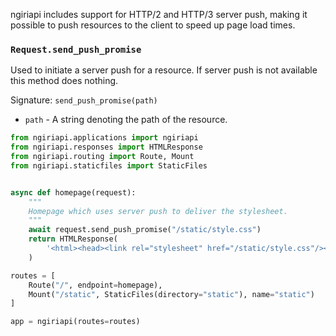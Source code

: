 
ngiriapi includes support for HTTP/2 and HTTP/3 server push, making it
possible to push resources to the client to speed up page load times.

### `Request.send_push_promise`

Used to initiate a server push for a resource. If server push is not available
this method does nothing.

Signature: `send_push_promise(path)`

* `path` - A string denoting the path of the resource.

```python
from ngiriapi.applications import ngiriapi
from ngiriapi.responses import HTMLResponse
from ngiriapi.routing import Route, Mount
from ngiriapi.staticfiles import StaticFiles


async def homepage(request):
    """
    Homepage which uses server push to deliver the stylesheet.
    """
    await request.send_push_promise("/static/style.css")
    return HTMLResponse(
        '<html><head><link rel="stylesheet" href="/static/style.css"/></head></html>'
    )

routes = [
    Route("/", endpoint=homepage),
    Mount("/static", StaticFiles(directory="static"), name="static")
]

app = ngiriapi(routes=routes)
```
